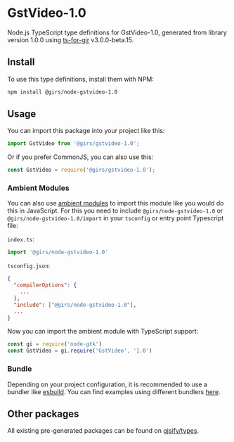 
# GstVideo-1.0

Node.js TypeScript type definitions for GstVideo-1.0, generated from library version 1.0.0 using [ts-for-gir](https://github.com/gjsify/ts-for-gir) v3.0.0-beta.15.

## Install

To use this type definitions, install them with NPM:
```bash
npm install @girs/node-gstvideo-1.0
```

## Usage

You can import this package into your project like this:
```ts
import GstVideo from '@girs/gstvideo-1.0';
```

Or if you prefer CommonJS, you can also use this:
```ts
const GstVideo = require('@girs/gstvideo-1.0');
```

### Ambient Modules

You can also use [ambient modules](https://github.com/gjsify/ts-for-gir/tree/main/packages/cli#ambient-modules) to import this module like you would do this in JavaScript.
For this you need to include `@girs/node-gstvideo-1.0` or `@girs/node-gstvideo-1.0/import` in your `tsconfig` or entry point Typescript file:

`index.ts`:
```ts
import '@girs/node-gstvideo-1.0'
```

`tsconfig.json`:
```json
{
  "compilerOptions": {
    ...
  },
  "include": ["@girs/node-gstvideo-1.0"],
  ...
}
```

Now you can import the ambient module with TypeScript support: 

```ts
const gi = require('node-gtk')
const GstVideo = gi.require('GstVideo', '1.0')
```



### Bundle

Depending on your project configuration, it is recommended to use a bundler like [esbuild](https://esbuild.github.io/). You can find examples using different bundlers [here](https://github.com/gjsify/ts-for-gir/tree/main/examples).

## Other packages

All existing pre-generated packages can be found on [gjsify/types](https://github.com/gjsify/types).

